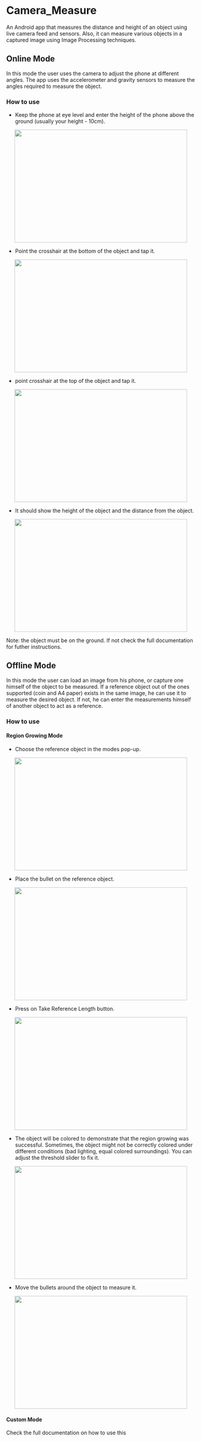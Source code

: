 # Camera_Measure
An Android app that measures the distance and height of an object using live camera
feed and sensors. Also, it can measure various objects in a captured image using Image
Processing techniques.
## Online Mode
In this mode the user uses the camera to adjust the phone at different angles. The app uses the accelerometer and gravity sensors to 
measure the angles required to measure the object. 
### How to use
- Keep the phone at eye level and enter the height of the phone above the ground (usually your height - 10cm).
<p align="center">
  <img width="460" height="300" src="https://github.com/mostafa1075/Camera_Measure/blob/master/Full%20Documentation/online1.jpg">
</p>

- Point the crosshair at the bottom of the object and tap it.
<p align="center">
  <img width="460" height="300" src="https://github.com/mostafa1075/Camera_Measure/blob/master/Full%20Documentation/online2.png">
</p>

- point crosshair at the top of the object and tap it.
<p align="center">
  <img width="460" height="300" src="https://github.com/mostafa1075/Camera_Measure/blob/master/Full%20Documentation/online3.png">
</p>

- It should show the height of the object and the distance from the object.
<p align="center">
  <img width="460" height="300" src="https://github.com/mostafa1075/Camera_Measure/blob/master/Full%20Documentation/online4.png">
</p>
Note: the object must be on the ground. If not check the full documentation for futher instructions.

## Offline Mode
In this mode the user can load an image from his phone, or capture one himself of the object to be measured. If a reference object
out of the ones supported (coin and A4 paper) exists in the same image, he can use it to measure the desired object. If not, he can 
enter the measurements himself of another object to act as a reference.

### How to use
#### Region Growing Mode
- Choose the reference object in the modes pop-up.
<p align="center">
  <img width="460" height="300" src="https://github.com/mostafa1075/Camera_Measure/blob/master/Full%20Documentation/offline1.png">
</p>

- Place the bullet on the reference object.
<p align="center">
  <img width="460" height="300" src="https://github.com/mostafa1075/Camera_Measure/blob/master/Full%20Documentation/offline2.png">
</p>

- Press on Take Reference Length button.
<p align="center">
  <img width="460" height="300" src="https://github.com/mostafa1075/Camera_Measure/blob/master/Full%20Documentation/offline3.png">
</p>

- The object will be colored to demonstrate that the region growing was successful. Sometimes, the object might not be correctly colored 
under different conditions (bad lighting, equal colored surroundings). You can adjust the threshold slider to fix it.
<p align="center">
  <img width="460" height="300" src="https://github.com/mostafa1075/Camera_Measure/blob/master/Full%20Documentation/offline4.png">
</p>

- Move the bullets around the object to measure it.
<p align="center">
  <img width="460" height="300" src="https://github.com/mostafa1075/Camera_Measure/blob/master/Full%20Documentation/offline5.png">
</p>

#### Custom Mode
Check the full documentation on how to use this
